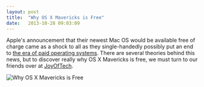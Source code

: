 ```yaml
---
layout: post
title:  "Why OS X Mavericks is Free"
date:   2013-10-28 09:03:09
---
```


<p style="text-align: left;">Apple's announcement that their newest Mac OS would be available free of charge came as a shock to all as they single-handedly possibly put an end to <a href="http://www.wired.com/business/2013/10/apple-ends-paid-oses/" target="_blank">the era of paid operating systems</a>. There are several theories behind this news, but to discover really why OS X Mavericks is free, we must turn to our friends over at <a href="http://www.geekculture.com/joyoftech/joyarchives/1917.html" target="_blank">JoyOfTech</a>.</p>
<p><img class="text-center img-responsive" title="Why OS X Mavericks is Free" alt="Why OS X Mavericks is Free" src="http://www.geekculture.com/joyoftech/joyimages/1917.gif" /></p>